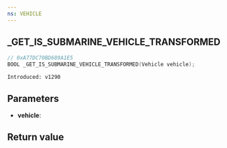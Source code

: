 ```yaml
---
ns: VEHICLE
---
```

## _GET_IS_SUBMARINE_VEHICLE_TRANSFORMED

```c
// 0xA77DC70BD689A1E5
BOOL _GET_IS_SUBMARINE_VEHICLE_TRANSFORMED(Vehicle vehicle);
```

```
Introduced: v1290
```

## Parameters
* **vehicle**:

## Return value
